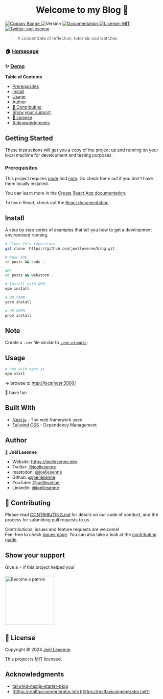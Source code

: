 <h1 align="center">
  Welcome to my Blog 👋
</h1>
<p>
    <a href="https://www.codacy.com/gh/joellesenne/lab/dashboard?utm_source=github.com&amp;utm_medium=referral&amp;utm_content=joellesenne/blog&amp;utm_campaign=Badge_Grade">
        <img alt="Codacy Badge" src="https://app.codacy.com/project/badge/Grade/6553513b8d1b49d2a5f87e96e1fa79e0"/>
    </a>
    <img alt="Version" src="https://img.shields.io/badge/version-2.0.0-blue.svg?cacheSeconds=2592000" />
    <a href="https://github.com/joellesenne/blog#readme" target="_blank">
        <img alt="Documentation" src="https://img.shields.io/badge/documentation-yes-brightgreen.svg" />
    </a>
    <a href="LICENSE" target="_blank">
        <img alt="License: MIT" src="https://img.shields.io/badge/License-MIT-yellow.svg" />
    </a>
    <a href="https://twitter.com/joellesenne" target="_blank">
        <img alt="Twitter: joellesenne" src="https://img.shields.io/twitter/follow/joellesenne.svg?style=social" />
    </a>
</p>

> A concentrate of reflection, tutorials and watches

### 🏠 [Homepage](https://github.com/joellesenne/lab.joellesenne.dev)

### ✨ [Demo](https://lab.joellesenne.dev)

**Table of Contents**

- [Prerequisites](#prerequisites)
- [Install](#install)
- [Usage](#usage)
- [Author](#author)
- [🤝 Contributing](#-contributing)
- [Show your support](#show-your-support)
- [📝 License](#-license)
- [Acknowledgments](#acknowledgments)

## Getting Started

These instructions will get you a copy of the project up and running on your local machine for development and testing purposes.

### Prerequisites

This project requires [node](https://nodejs.org) and [npm](https://npmjs.com). Go check them out if you don't have them locally installed.

You can learn more in the [Create React App documentation](https://facebook.github.io/create-react-app/docs/getting-started).

To learn React, check out the [React documentation](https://reactjs.org/).

## Install

A step by step series of examples that tell you how to get a development environment running.

```sh
# Clone this repository
git clone  https://github.com/joellesenne/blog.git

# Open IDE
cd posts && code .

#Or
cd posts && webstorm .

# Install with NPM
npm install

# OR YARN
yarn install

# OR PNPM
pnpm install
```
## Note
Create a `.env` file similar to [`.env.example`](.env.example).

## Usage

```sh
# Run with next.js
npm start
```

=> browse to [http://localhost:3000/](http://localhost:3000/)

🎉 have fun

## Built With

-   [Next.js](https://nextjs.org/) - The web framework used
-   [Tailwind CSS](https://tailwindcss.com/) - Dependency Management

## Author

👤 **Joël Lesenne**

- Website: https://joellesenne.dev
- Twitter: [@joellesenne](https://twitter.com/joellesenne)
- mastodon: [@joellesenne](https://mastodon.social/@joellesenne)
- Github: [@joellesenne](https://github.com/joellesenne)
- YouTube: [@joellesenne](https://youtube.com/@joellesenne)
- LinkedIn: [@joellesenne](https://linkedin.com/in/joellesenne)

## 🤝 Contributing

Please read [CONTRIBUTING.md](https://gist.github.com/PurpleBooth/b24679402957c63ec426) for details on our code of conduct, and the process for submitting pull requests to us.

Contributions, issues and feature requests are welcome!<br />Feel free to check [issues page](https://github.com/joellesenne/blog/issues). You can also take a look at the [contributing guide](https://github.com/joellesenne/blog/blob/main/CONTRIBUTING.md).

## Show your support

Give a ⭐️ if this project helped you!

<a href="https://www.patreon.com/joellesenne">
  <img alt="Become a patron" src="https://c5.patreon.com/external/logo/become_a_patron_button@2x.png" width="160">
</a>

## 📝 License

Copyright © 2024 [Joël Lesenne](https://github.com/joellesenne).

This project is [MIT](LICENSE) licensed.

## Acknowledgments

- [tailwind-nextjs-starter-blog](https://github.com/timlrx/tailwind-nextjs-starter-blog)
- [https://realfavicongenerator.net/](https://realfavicongenerator.net/)